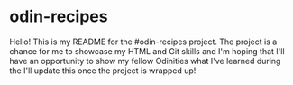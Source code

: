 # odin-recipes
Hello! This is my README for the #odin-recipes project.
The project is a chance for me to showcase my HTML and Git skills and I'm hoping that I'll have an opportunity to show my fellow Odinities what I've learned during the
I'll update this once the project is wrapped up!